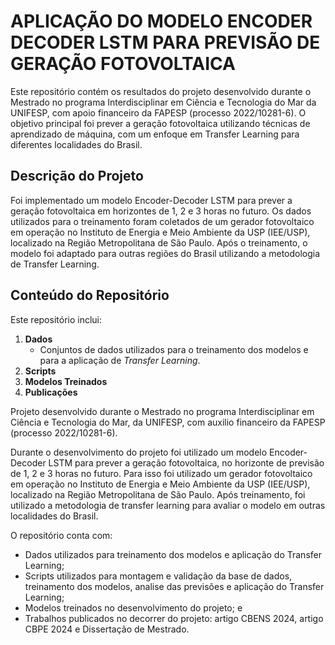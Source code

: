 #  APLICAÇÃO DO MODELO ENCODER DECODER LSTM PARA PREVISÃO DE GERAÇÃO FOTOVOLTAICA
Este repositório contém os resultados do projeto desenvolvido durante o Mestrado no programa Interdisciplinar em Ciência e Tecnologia do Mar da UNIFESP, com apoio financeiro da FAPESP (processo 2022/10281-6). O objetivo principal foi prever a geração fotovoltaica utilizando técnicas de aprendizado de máquina, com um enfoque em Transfer Learning para diferentes localidades do Brasil.

## Descrição do Projeto
Foi implementado um modelo Encoder-Decoder LSTM para prever a geração fotovoltaica em horizontes de 1, 2 e 3 horas no futuro. Os dados utilizados para o treinamento foram coletados de um gerador fotovoltaico em operação no Instituto de Energia e Meio Ambiente da USP (IEE/USP), localizado na Região Metropolitana de São Paulo. Após o treinamento, o modelo foi adaptado para outras regiões do Brasil utilizando a metodologia de Transfer Learning.

## Conteúdo do Repositório
Este repositório inclui:
1. **Dados**
   - Conjuntos de dados utilizados para o treinamento dos modelos e para a aplicação de _Transfer Learning_.
2. **Scripts**
3. **Modelos Treinados**
4. **Publicações**


Projeto desenvolvido durante o Mestrado no programa Interdisciplinar em Ciência e Tecnologia do Mar, da UNIFESP, com auxilio financeiro da FAPESP (processo 2022/10281-6).

Durante o desenvolvimento do projeto foi utilizado um modelo Encoder-Decoder LSTM para prever a geração fotovoltaica, no horizonte de previsão de 1, 2 e 3 horas no futuro. Para isso foi utilizado um gerador fotovoltaico em operação no Instituto de Energia e Meio Ambiente da USP (IEE/USP), localizado na Região Metropolitana de São Paulo. Após treinamento, foi utilizado a metodologia de transfer learning para avaliar o modelo em outras localidades do Brasil.

O repositório conta com:

- Dados utilizados para treinamento dos modelos e aplicação do Transfer Learning;
- Scripts utilizados para montagem e validação da base de dados, treinamento dos modelos, analise das previsões e aplicação do Transfer Learning;
- Modelos treinados no desenvolvimento do projeto; e
- Trabalhos publicados no decorrer do projeto: artigo CBENS 2024, artigo CBPE 2024 e Dissertação de Mestrado.
